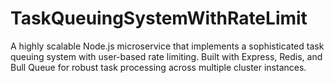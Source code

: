 # TaskQueuingSystemWithRateLimit
A highly scalable Node.js microservice that implements a sophisticated task queuing system with user-based rate limiting. Built with Express, Redis, and Bull Queue for robust task processing across multiple cluster instances.
